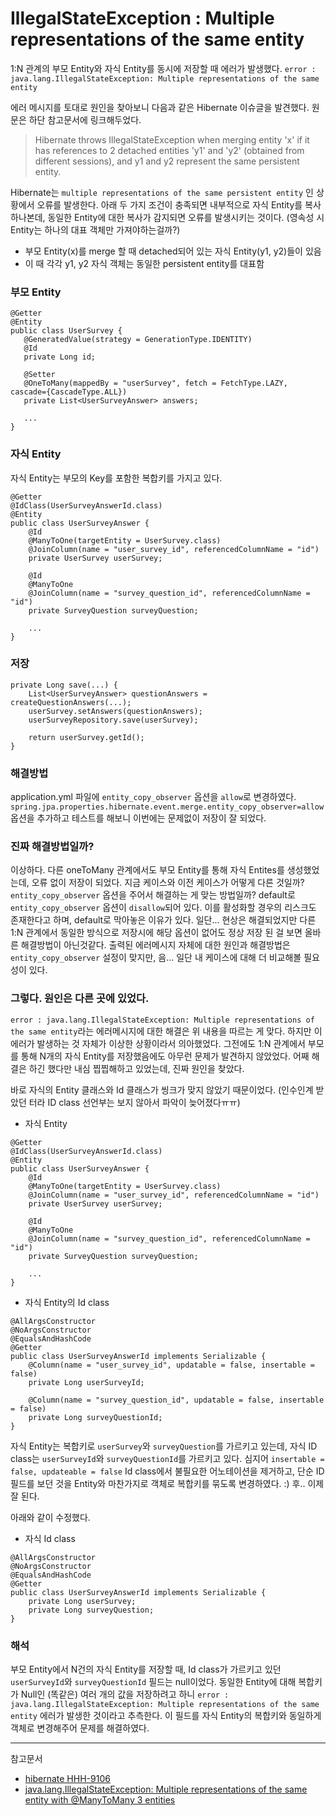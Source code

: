 # IllegalStateException : Multiple representations of the same entity
1:N 관계의 부모 Entity와 자식 Entity를 동시에 저장할 때 에러가 발생했다.
`error : java.lang.IllegalStateException: Multiple representations of the same entity`

에러 메시지를 토대로 원인을 찾아보니 다음과 같은 Hibernate 이슈글을 발견했다. 원문은 하단 참고문서에 링크해두었다.

> Hibernate throws IllegalStateException when merging entity 'x' if it has references to 2 detached entities 'y1' and 'y2' (obtained from different sessions), and y1 and y2 represent the same persistent entity.

Hibernate는 `multiple representations of the same persistent entity` 인 상황에서 오류를 발생한다.
아래 두 가지 조건이 충족되면 내부적으로 자식 Entity를 복사하나본데, 동일한 Entity에 대한 복사가 감지되면 오류를 발생시키는 것이다. (영속성 시 Entity는 하나의 대표 객체만 가져야하는걸까?)
- 부모 Entity(x)를 merge 할 때 detached되어 있는 자식 Entity(y1, y2)들이 있음
- 이 때 각각 y1, y2 자식 객체는 동일한 persistent entity를 대표함

### 부모 Entity
```
@Getter
@Entity
public class UserSurvey {
   @GeneratedValue(strategy = GenerationType.IDENTITY)
   @Id
   private Long id;

   @Setter
   @OneToMany(mappedBy = "userSurvey", fetch = FetchType.LAZY, cascade={CascadeType.ALL})
   private List<UserSurveyAnswer> answers;

   ...
}
```

### 자식 Entity
자식 Entity는 부모의 Key를 포함한 복합키를 가지고 있다.
```
@Getter
@IdClass(UserSurveyAnswerId.class)
@Entity
public class UserSurveyAnswer {
    @Id
    @ManyToOne(targetEntity = UserSurvey.class)
    @JoinColumn(name = "user_survey_id", referencedColumnName = "id")
    private UserSurvey userSurvey;

    @Id
    @ManyToOne
    @JoinColumn(name = "survey_question_id", referencedColumnName = "id")
    private SurveyQuestion surveyQuestion;

    ...
}
```

### 저장
```
private Long save(...) {
    List<UserSurveyAnswer> questionAnswers = createQuestionAnswers(...);
    userSurvey.setAnswers(questionAnswers);
    userSurveyRepository.save(userSurvey);

    return userSurvey.getId();
}
```

### 해결방법
application.yml 파일에 `entity_copy_observer` 옵션을 `allow`로 변경하였다.
```spring.jpa.properties.hibernate.event.merge.entity_copy_observer=allow```
옵션을 추가하고 테스트를 해보니 이번에는 문제없이 저장이 잘 되었다.

### 진짜 해결방법일까?
이상하다. 다른 oneToMany 관계에서도 부모 Entity를 통해 자식 Entites를 생성했었는데, 오류 없이 저장이 되었다.
지금 케이스와 이전 케이스가 어떻게 다른 것일까?
`entity_copy_observer` 옵션을 주어서 해결하는 게 맞는 방법일까?
default로 `entity_copy_observer` 옵션이 `disallow`되어 있다. 이를 활성화할 경우의 리스크도 존재한다고 하며, default로 막아놓은 이유가 있다.
일단... 현상은 해결되었지만 다른 1:N 관계에서 동일한 방식으로 저장시에 해당 옵션이 없어도 정상 저장 된 걸 보면 올바른 해결방법이 아닌것같다.
출력된 에러메시지 자체에 대한 원인과 해결방법은 `entity_copy_observer` 설정이 맞지만, 음... 일단 내 케이스에 대해 더 비교해볼 필요성이 있다.

### 그렇다. 원인은 다른 곳에 있었다.
`error : java.lang.IllegalStateException: Multiple representations of the same entity`라는 에러메시지에 대한 해결은 위 내용을 따르는 게 맞다.
하지만 이 에러가 발생하는 것 자체가 이상한 상황이라서 의아했었다. 그전에도 1:N 관계에서 부모를 통해 N개의 자식 Entity를 저장했음에도 아무런 문제가 발견하지 않았었다.
어째 해결은 하긴 했다만 내심 찝찝해하고 있었는데, 진짜 원인을 찾았다.

바로 자식의 Entity 클래스와 Id 클래스가 씽크가 맞지 않았기 때문이었다. (인수인계 받았던 터라 ID class 선언부는 보지 않아서 파악이 늦어졌다ㅠㅠ)

- 자식 Entity
```
@Getter
@IdClass(UserSurveyAnswerId.class)
@Entity
public class UserSurveyAnswer {
    @Id
    @ManyToOne(targetEntity = UserSurvey.class)
    @JoinColumn(name = "user_survey_id", referencedColumnName = "id")
    private UserSurvey userSurvey;

    @Id
    @ManyToOne
    @JoinColumn(name = "survey_question_id", referencedColumnName = "id")
    private SurveyQuestion surveyQuestion;

    ...
}
``` 


- 자식 Entity의 Id class
```
@AllArgsConstructor
@NoArgsConstructor
@EqualsAndHashCode
@Getter
public class UserSurveyAnswerId implements Serializable {
    @Column(name = "user_survey_id", updatable = false, insertable = false)
    private Long userSurveyId;

    @Column(name = "survey_question_id", updatable = false, insertable = false)
    private Long surveyQuestionId;
}
```

자식 Entity는 복합키로 `userSurvey`와 `surveyQuestion`를 가르키고 있는데, 자식 ID class는 `userSurveyId`와 `surveyQuestionId`를 가르키고 있다. 심지어 `insertable = false, updateable = false`
Id class에서 불필요한 어노테이션을 제거하고, 단순 ID 필드를 보던 것을 Entity와 마찬가지로 객체로 복합키를 묶도록 변경하였다.
:) 후.. 이제 잘 된다.

아래와 같이 수정했다.
- 자식 Id class
```
@AllArgsConstructor
@NoArgsConstructor
@EqualsAndHashCode
@Getter
public class UserSurveyAnswerId implements Serializable {
    private Long userSurvey;
    private Long surveyQuestion;
}
```

### 해석
부모 Entity에서 N건의 자식 Entity를 저장할 때, Id class가 가르키고 있던 `userSurveyId`와 `surveyQuestionId` 필드는 null이었다. 동일한 Entity에 대해 복합키가 Null인 (똑같은) 여러 개의 값을 저장하려고 하니  `error : java.lang.IllegalStateException: Multiple representations of the same entity` 에러가 발생한 것이라고 추측한다.
이 필드를 자식 Entity의 복합키와 동일하게 객체로 변경해주어 문제를 해결하였다.

---
참고문서
- [hibernate HHH-9106](https://hibernate.atlassian.net/browse/HHH-9106)
- [java.lang.IllegalStateException: Multiple representations of the same entity with @ManyToMany 3 entities](https://stackoverflow.com/questions/26591521/java-lang-illegalstateexception-multiple-representations-of-the-same-entity-wit)
